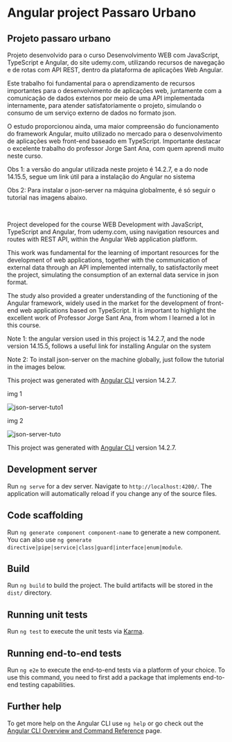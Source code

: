 
# Angular project Passaro Urbano

## Projeto passaro urbano

Projeto desenvolvido para o curso Desenvolvimento WEB com JavaScript, TypeScript e Angular, do site udemy.com, utilizando recursos de navegação e de rotas com API REST, dentro da plataforma de aplicações Web Angular.

Este trabalho foi fundamental para o aprendizamento de recursos importantes para o desenvolvimento de aplicações web, juntamente com a comunicação de dados externos por meio de uma API implementada internamente, para atender satisfatoriamente o projeto, simulando o consumo de um serviço externo de dados no formato json.

O estudo proporcionou ainda, uma maior compreensão do funcionamento do framework Angular, muito utilizado no mercado para o desenvolvimento de aplicações web front-end baseado em TypeScript.
Importante destacar o excelente trabalho do professor Jorge Sant Ana, com quem aprendi muito neste curso.

Obs 1: a versão do angular utilizada neste projeto é 14.2.7, e a do node 14.15.5, segue um link útil para a instalação do Angular no sistema

Obs 2: Para instalar o json-server na máquina globalmente, é só seguir o tutorial nas imagens abaixo.  

&ensp;
&ensp;


Project developed for the course WEB Development with JavaScript, TypeScript and Angular, from udemy.com, using navigation resources and routes with REST API, within the Angular Web application platform.

This work was fundamental for the learning of important resources for the development of web applications, together with the communication of external data through an API implemented internally, to satisfactorily meet the project, simulating the consumption of an external data service in json format. 

The study also provided a greater understanding of the functioning of the Angular framework, widely used in the market for the development of front-end web applications based on TypeScript.
It is important to highlight the excellent work of Professor Jorge Sant Ana, from whom I learned a lot in this course.

Note 1: the angular version used in this project is 14.2.7, and the node version 14.15.5, follows a useful link for installing Angular on the system

Note 2: To install json-server on the machine globally, just follow the tutorial in the images below.

This project was generated with [Angular CLI](https://github.com/angular/angular-cli) version 14.2.7.

img 1

![json-server-tuto1](https://user-images.githubusercontent.com/75798052/198857386-7aac8f1d-5a8f-4f83-aa38-67a718bbad59.JPG)

img 2

![json-server-tuto](https://user-images.githubusercontent.com/75798052/198857393-0d524401-96f6-4f0c-9ad9-614b63ac5786.JPG)


This project was generated with [Angular CLI](https://github.com/angular/angular-cli) version 14.2.7.

## Development server

Run `ng serve` for a dev server. Navigate to `http://localhost:4200/`. The application will automatically reload if you change any of the source files.

## Code scaffolding

Run `ng generate component component-name` to generate a new component. You can also use `ng generate directive|pipe|service|class|guard|interface|enum|module`.

## Build

Run `ng build` to build the project. The build artifacts will be stored in the `dist/` directory.

## Running unit tests

Run `ng test` to execute the unit tests via [Karma](https://karma-runner.github.io).

## Running end-to-end tests

Run `ng e2e` to execute the end-to-end tests via a platform of your choice. To use this command, you need to first add a package that implements end-to-end testing capabilities.

## Further help

To get more help on the Angular CLI use `ng help` or go check out the [Angular CLI Overview and Command Reference](https://angular.io/cli) page.
